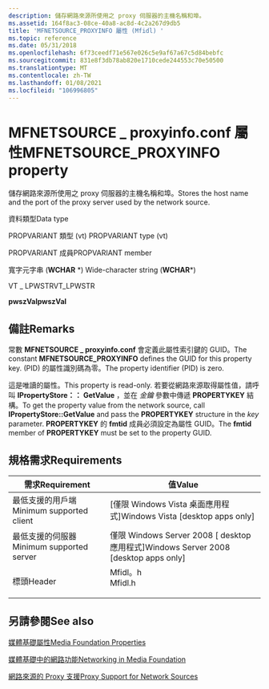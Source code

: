 ```yaml
---
description: 儲存網路來源所使用之 proxy 伺服器的主機名稱和埠。
ms.assetid: 164f8ac3-08ce-40a8-ac8d-4c2a267d9db5
title: 'MFNETSOURCE_PROXYINFO 屬性 (Mfidl) '
ms.topic: reference
ms.date: 05/31/2018
ms.openlocfilehash: 6f73ceedf71e567e026c5e9af67a67c5d84bebfc
ms.sourcegitcommit: 831e8f3db78ab820e1710cede244553c70e50500
ms.translationtype: MT
ms.contentlocale: zh-TW
ms.lasthandoff: 01/08/2021
ms.locfileid: "106996805"
---
```

# <a name="mfnetsource_proxyinfo-property"></a><span data-ttu-id="83cc5-103">MFNETSOURCE \_ proxyinfo.conf 屬性</span><span class="sxs-lookup"><span data-stu-id="83cc5-103">MFNETSOURCE\_PROXYINFO property</span></span>

<span data-ttu-id="83cc5-104">儲存網路來源所使用之 proxy 伺服器的主機名稱和埠。</span><span class="sxs-lookup"><span data-stu-id="83cc5-104">Stores the host name and the port of the proxy server used by the network source.</span></span>



<span data-ttu-id="83cc5-105">資料類型</span><span class="sxs-lookup"><span data-stu-id="83cc5-105">Data type</span></span>

<span data-ttu-id="83cc5-106">PROPVARIANT 類型 (vt) </span><span class="sxs-lookup"><span data-stu-id="83cc5-106">PROPVARIANT type (vt)</span></span>

<span data-ttu-id="83cc5-107">PROPVARIANT 成員</span><span class="sxs-lookup"><span data-stu-id="83cc5-107">PROPVARIANT member</span></span>

<span data-ttu-id="83cc5-108">寬字元字串 (**WCHAR** \*) </span><span class="sxs-lookup"><span data-stu-id="83cc5-108">Wide-character string (**WCHAR**\*)</span></span>

<span data-ttu-id="83cc5-109">VT \_ LPWSTR</span><span class="sxs-lookup"><span data-stu-id="83cc5-109">VT\_LPWSTR</span></span>

<span data-ttu-id="83cc5-110">**pwszVal**</span><span class="sxs-lookup"><span data-stu-id="83cc5-110">**pwszVal**</span></span>



## <a name="remarks"></a><span data-ttu-id="83cc5-111">備註</span><span class="sxs-lookup"><span data-stu-id="83cc5-111">Remarks</span></span>

<span data-ttu-id="83cc5-112">常數 **MFNETSOURCE \_ proxyinfo.conf** 會定義此屬性索引鍵的 GUID。</span><span class="sxs-lookup"><span data-stu-id="83cc5-112">The constant **MFNETSOURCE\_PROXYINFO** defines the GUID for this property key.</span></span> <span data-ttu-id="83cc5-113"> (PID) 的屬性識別碼為零。</span><span class="sxs-lookup"><span data-stu-id="83cc5-113">The property identifier (PID) is zero.</span></span>

<span data-ttu-id="83cc5-114">這是唯讀的屬性。</span><span class="sxs-lookup"><span data-stu-id="83cc5-114">This property is read-only.</span></span> <span data-ttu-id="83cc5-115">若要從網路來源取得屬性值，請呼叫 **IPropertyStore：： GetValue** ，並在 *金鑰* 參數中傳遞 **PROPERTYKEY** 結構。</span><span class="sxs-lookup"><span data-stu-id="83cc5-115">To get the property value from the network source, call **IPropertyStore::GetValue** and pass the **PROPERTYKEY** structure in the *key* parameter.</span></span> <span data-ttu-id="83cc5-116">**PROPERTYKEY** 的 **fmtid** 成員必須設定為屬性 GUID。</span><span class="sxs-lookup"><span data-stu-id="83cc5-116">The **fmtid** member of **PROPERTYKEY** must be set to the property GUID.</span></span>

## <a name="requirements"></a><span data-ttu-id="83cc5-117">規格需求</span><span class="sxs-lookup"><span data-stu-id="83cc5-117">Requirements</span></span>



| <span data-ttu-id="83cc5-118">需求</span><span class="sxs-lookup"><span data-stu-id="83cc5-118">Requirement</span></span> | <span data-ttu-id="83cc5-119">值</span><span class="sxs-lookup"><span data-stu-id="83cc5-119">Value</span></span> |
|-------------------------------------|------------------------------------------------------------------------------------|
| <span data-ttu-id="83cc5-120">最低支援的用戶端</span><span class="sxs-lookup"><span data-stu-id="83cc5-120">Minimum supported client</span></span><br/> | <span data-ttu-id="83cc5-121">\[僅限 Windows Vista 桌面應用程式\]</span><span class="sxs-lookup"><span data-stu-id="83cc5-121">Windows Vista \[desktop apps only\]</span></span><br/>                                     |
| <span data-ttu-id="83cc5-122">最低支援的伺服器</span><span class="sxs-lookup"><span data-stu-id="83cc5-122">Minimum supported server</span></span><br/> | <span data-ttu-id="83cc5-123">僅限 Windows Server 2008 \[ desktop 應用程式\]</span><span class="sxs-lookup"><span data-stu-id="83cc5-123">Windows Server 2008 \[desktop apps only\]</span></span><br/>                               |
| <span data-ttu-id="83cc5-124">標頭</span><span class="sxs-lookup"><span data-stu-id="83cc5-124">Header</span></span><br/>                   | <dl> <span data-ttu-id="83cc5-125"><dt>Mfidl。h</dt></span><span class="sxs-lookup"><span data-stu-id="83cc5-125"><dt>Mfidl.h</dt></span></span> </dl> |



## <a name="see-also"></a><span data-ttu-id="83cc5-126">另請參閱</span><span class="sxs-lookup"><span data-stu-id="83cc5-126">See also</span></span>

<dl> <dt>

[<span data-ttu-id="83cc5-127">媒體基礎屬性</span><span class="sxs-lookup"><span data-stu-id="83cc5-127">Media Foundation Properties</span></span>](media-foundation-properties.md)
</dt> <dt>

[<span data-ttu-id="83cc5-128">媒體基礎中的網路功能</span><span class="sxs-lookup"><span data-stu-id="83cc5-128">Networking in Media Foundation</span></span>](networking-in-media-foundation.md)
</dt> <dt>

[<span data-ttu-id="83cc5-129">網路來源的 Proxy 支援</span><span class="sxs-lookup"><span data-stu-id="83cc5-129">Proxy Support for Network Sources</span></span>](proxy-support-for-network-sources.md)
</dt> </dl>

 

 




